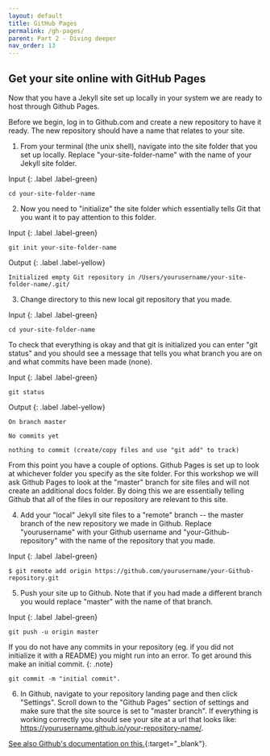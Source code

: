 ```yaml
---
layout: default
title: GitHub Pages
permalink: /gh-pages/
parent: Part 2 - Diving deeper
nav_order: 13
---
```


## Get your site online with GitHub Pages

Now that you have a Jekyll site set up locally in your system we are ready to host through Github Pages.

Before we begin, log in to Github.com and create a new repository to have it ready. The new repository should have a name that relates to your site.

1) From your terminal (the unix shell), navigate into the site folder that you set up locally. Replace "your-site-folder-name" with the name of your Jekyll site folder.

Input
{: .label .label-green}
~~~
cd your-site-folder-name
~~~

2) Now you need to "initialize" the site folder which essentially tells Git that you want it to pay attention to this folder.

Input
{: .label .label-green}
~~~
git init your-site-folder-name
~~~

Output
{: .label .label-yellow}
~~~
Initialized empty Git repository in /Users/yourusername/your-site-folder-name/.git/
~~~

3) Change directory to this new local git repository that you made.

Input
{: .label .label-green}
~~~
cd your-site-folder-name
~~~

To check that everything is okay and that git is initialized you can enter "git status" and you should see a message that tells you what branch you are on and what commits have been made (none).

Input
{: .label .label-green}
~~~
git status
~~~

Output
{: .label .label-yellow}
~~~
On branch master

No commits yet

nothing to commit (create/copy files and use "git add" to track)
~~~

From this point you have a couple of options. Github Pages is set up to look at whichever folder you specify as the site folder. For this workshop we will ask Github Pages to look at the "master" branch for site files and will not create an additional docs folder. By doing this we are essentially telling Github that all of the files in our repository are relevant to this site.

4) Add your "local" Jekyll site files to a "remote" branch -- the master branch of the new repository we made in Github. Replace "yourusername" with your Github username and "your-Github-repository" with the name of the repository that you made.

Input
{: .label .label-green}
~~~
$ git remote add origin https://github.com/yourusername/your-Github-repository.git
~~~

5) Push your site up to Github. Note that if you had made a different branch you would replace "master" with the name of that branch.

Input
{: .label .label-green}
~~~
git push -u origin master
~~~

If you do not have any commits in your repository (eg. if you did not initialize it with a README) you might run into an error. To get around this make an initial commit.
{: .note}

~~~
git commit -m "initial commit".
~~~

6) In Github, navigate to your repository landing page and then click "Settings".
Scroll down to the "Github Pages" section of settings and make sure that the site source is set to "master branch". If everything is working correctly you should see your site at a url that looks like: https://yourusername.github.io/your-repository-name/.


[See also Github's documentation on this.](https://help.github.com/en/github/working-with-github-pages/adding-a-theme-to-your-github-pages-site-using-jekyll){:target="_blank"}.
